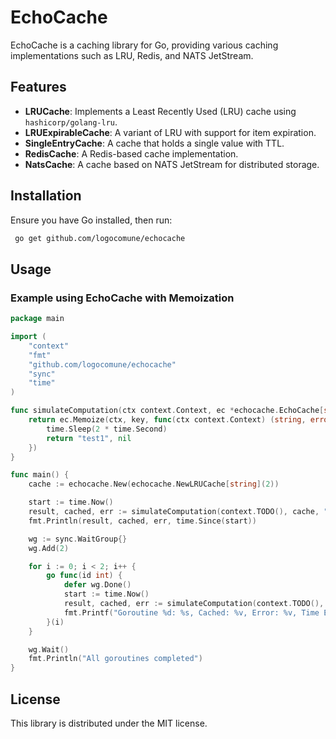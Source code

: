 # EchoCache

EchoCache is a caching library for Go, providing various caching implementations such as LRU, Redis, and NATS JetStream.

## Features

- **LRUCache**: Implements a Least Recently Used (LRU) cache using `hashicorp/golang-lru`.
- **LRUExpirableCache**: A variant of LRU with support for item expiration.
- **SingleEntryCache**: A cache that holds a single value with TTL.
- **RedisCache**: A Redis-based cache implementation.
- **NatsCache**: A cache based on NATS JetStream for distributed storage.

## Installation

Ensure you have Go installed, then run:

```sh
 go get github.com/logocomune/echocache
```

## Usage

### Example using EchoCache with Memoization

```go
package main

import (
	"context"
	"fmt"
	"github.com/logocomune/echocache"
	"sync"
	"time"
)

func simulateComputation(ctx context.Context, ec *echocache.EchoCache[string], key string) (string, bool, error) {
	return ec.Memoize(ctx, key, func(ctx context.Context) (string, error) {
		time.Sleep(2 * time.Second)
		return "test1", nil
	})
}

func main() {
	cache := echocache.New(echocache.NewLRUCache[string](2))

	start := time.Now()
	result, cached, err := simulateComputation(context.TODO(), cache, "test")
	fmt.Println(result, cached, err, time.Since(start))

	wg := sync.WaitGroup{}
	wg.Add(2)

	for i := 0; i < 2; i++ {
		go func(id int) {
			defer wg.Done()
			start := time.Now()
			result, cached, err := simulateComputation(context.TODO(), cache, "test")
			fmt.Printf("Goroutine %d: %s, Cached: %v, Error: %v, Time Elapsed: %v\n", id, result, cached, err, time.Since(start))
		}(i)
	}

	wg.Wait()
	fmt.Println("All goroutines completed")
}

```


## License

This library is distributed under the MIT license.
